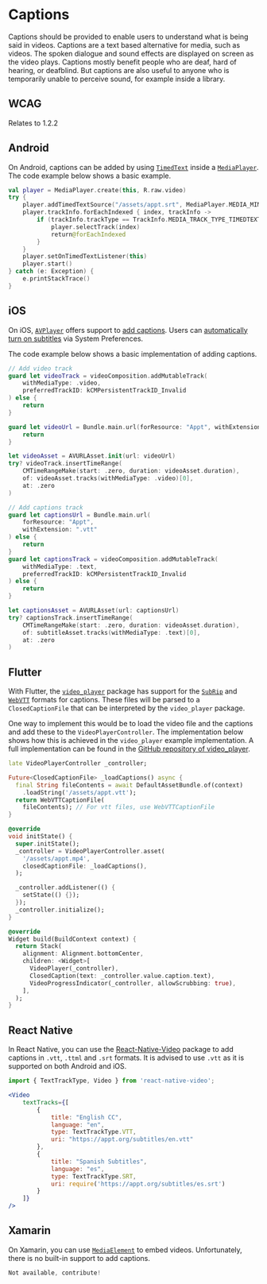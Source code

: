 # Captions

Captions should be provided to enable users to understand what is being said in videos. Captions are a text based alternative for media, such as videos. The spoken dialogue and sound effects are displayed on screen as the video plays. Captions mostly benefit people who are deaf, hard of hearing, or deafblind. But captions are also useful to anyone who is temporarily unable to perceive sound, for example inside a library.

## WCAG

Relates to 1.2.2

## Android

On Android, captions can be added by using [`TimedText`](https://developer.android.com/reference/android/media/TimedText) inside a [`MediaPlayer`](https://developer.android.com/reference/android/media/MediaPlayer). The code example below shows a basic example.

```kotlin
val player = MediaPlayer.create(this, R.raw.video)
try {
    player.addTimedTextSource("/assets/appt.srt", MediaPlayer.MEDIA_MIMETYPE_TEXT_SUBRIP)
    player.trackInfo.forEachIndexed { index, trackInfo ->
        if (trackInfo.trackType == TrackInfo.MEDIA_TRACK_TYPE_TIMEDTEXT) {
            player.selectTrack(index)
            return@forEachIndexed
        }
    }
    player.setOnTimedTextListener(this)
    player.start()
} catch (e: Exception) {
    e.printStackTrace()
}
```

## iOS

On iOS, [`AVPlayer`](https://developer.apple.com/documentation/avfoundation/avplayer) offers support to [add captions](https://developer.apple.com/documentation/avfoundation/media_playback_and_selection/adding_subtitles_and_alternative_audio_tracks). Users can [automatically turn on subtitles](https://support.apple.com/nl-nl/guide/iphone/iph3e2e23d1/ios) via System Preferences.

The code example below shows a basic implementation of adding captions.

```swift
// Add video track
guard let videoTrack = videoComposition.addMutableTrack(
    withMediaType: .video, 
    preferredTrackID: kCMPersistentTrackID_Invalid
) else { 
    return 
}

guard let videoUrl = Bundle.main.url(forResource: "Appt", withExtension: "mp4") else { 
    return 
}

let videoAsset = AVURLAsset.init(url: videoUrl)
try? videoTrack.insertTimeRange(
    CMTimeRangeMake(start: .zero, duration: videoAsset.duration),
    of: videoAsset.tracks(withMediaType: .video)[0],
    at: .zero
)

// Add captions track
guard let captionsUrl = Bundle.main.url(
    forResource: "Appt", 
    withExtension: ".vtt"
) else { 
    return 
}
guard let captionsTrack = videoComposition.addMutableTrack(
    withMediaType: .text, 
    preferredTrackID: kCMPersistentTrackID_Invalid
) else { 
    return 
}

let captionsAsset = AVURLAsset(url: captionsUrl)
try? captionsTrack.insertTimeRange(
    CMTimeRangeMake(start: .zero, duration: videoAsset.duration),
    of: subtitleAsset.tracks(withMediaType: .text)[0],
    at: .zero
)
```

## Flutter

With Flutter, the [`video_player`](https://pub.dev/packages/video_player) package has support for the [`SubRip`](https://github.com/flutter/plugins/blob/main/packages/video_player/video_player/lib/src/sub_rip.dart) and [`WebVTT`](https://github.com/flutter/plugins/blob/main/packages/video_player/video_player/lib/src/web_vtt.dart) formats for captions. These files will be parsed to a `ClosedCaptionFile` that can be interpreted by the `video_player` package.

One way to implement this would be to load the video file and the captions and add these to the `VideoPlayerController`. The implementation below shows how this is achieved in the `video_player` example implementation. A full implementation can be found in the [GitHub repository of video_player](https://github.com/flutter/plugins/tree/main/packages/video_player/video_player).

```dart
late VideoPlayerController _controller;

Future<ClosedCaptionFile> _loadCaptions() async {
  final String fileContents = await DefaultAssetBundle.of(context)
    .loadString('/assets/appt.vtt');
  return WebVTTCaptionFile(
    fileContents); // For vtt files, use WebVTTCaptionFile
}

@override
void initState() {
  super.initState();
  _controller = VideoPlayerController.asset(
    '/assets/appt.mp4',     
    closedCaptionFile: _loadCaptions(),
  );

  _controller.addListener(() {
    setState(() {});
  });
  _controller.initialize();
}

@override
Widget build(BuildContext context) {
  return Stack(
    alignment: Alignment.bottomCenter,
    children: <Widget>[
      VideoPlayer(_controller),
      ClosedCaption(text: _controller.value.caption.text),
      VideoProgressIndicator(_controller, allowScrubbing: true),
    ],
  );
}
```

## React Native

In React Native, you can use the [React-Native-Video](https://github.com/react-native-video/react-native-video/blob/master/API.md#texttracks) package to add captions in `.vtt`, `.ttml` and `.srt` formats. It is advised to use `.vtt` as it is supported on both Android and iOS.

```jsx
import { TextTrackType, Video } from 'react-native-video';

<Video
    textTracks={[
        {
            title: "English CC",
            language: "en",
            type: TextTrackType.VTT,
            uri: "https://appt.org/subtitles/en.vtt"
        },
        {
            title: "Spanish Subtitles",
            language: "es",
            type: TextTrackType.SRT,
            uri: require('https://appt.org/subtitles/es.srt')
        }
    ]}
/>
```

## Xamarin

On Xamarin, you can use [`MediaElement`](https://docs.microsoft.com/en-us/xamarin/community-toolkit/views/mediaelement) to embed videos. Unfortunately, there is no built-in support to add captions.

```csharp
Not available, contribute!
```
